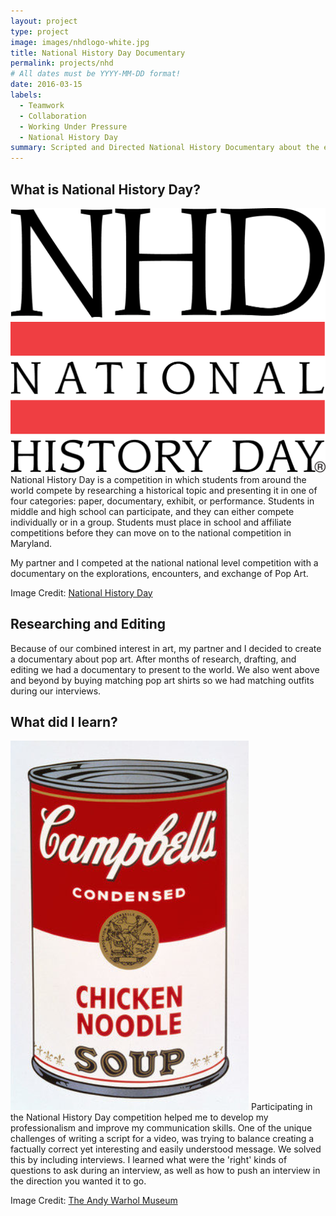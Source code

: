 ```yaml
---
layout: project
type: project
image: images/nhdlogo-white.jpg
title: National History Day Documentary 
permalink: projects/nhd
# All dates must be YYYY-MM-DD format!
date: 2016-03-15
labels:
  - Teamwork
  - Collaboration
  - Working Under Pressure
  - National History Day
summary: Scripted and Directed National History Documentary about the explorations, encounters, and exchange of pop art. 
---
```

  
What is National History Day? 
---
<img class="ui small right floated rounded image" src="../images/nhdlogo.png"> National History Day is a competition in which students from around the world compete by researching a historical topic and presenting it in one of four categories: paper, documentary, exhibit, or performance. Students in middle and high school can participate, and they can either compete individually or in a group. Students must place in school and affiliate competitions before they can move on to the national competition in Maryland. 

My partner and I competed at the national national level competition with a documentary on the explorations, encounters, and exchange of Pop Art.

Image Credit: [National History Day](https://www.nhd.org/)


Researching and Editing 
---
Because of our combined interest in art, my partner and I decided to create a documentary about pop art. 
After months of research, drafting, and editing we had a documentary to present to the world. We also went above and beyond by buying matching pop art shirts so we had matching outfits during our interviews. 

What did I learn?
---
<img class="ui small left floated rounded image" src="../images/CampbellSoup.PNG">
Participating in the National History Day competition helped me to develop my professionalism and improve my communication skills. One of the unique challenges of writing a script for a video, was trying to balance creating a factually correct yet interesting and easily understood message. We solved this by including interviews. I learned what were the 'right' kinds of questions to ask during an interview, as well as how to push an interview in the direction you wanted it to go. 

Image Credit: [The Andy Warhol Museum](https://www.warhol.org/lessons/campbells-soup-ode-to-food/)

